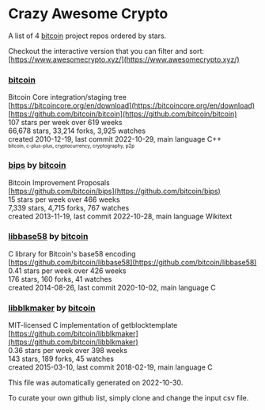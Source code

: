 # Crazy Awesome Crypto
A list of 4 [bitcoin](https://github.com/bitcoin) project repos ordered by stars.  

Checkout the interactive version that you can filter and sort: 
[https://www.awesomecrypto.xyz/](https://www.awesomecrypto.xyz/)  


### [bitcoin](https://github.com/bitcoin/bitcoin)  
Bitcoin Core integration/staging tree  
[https://bitcoincore.org/en/download](https://bitcoincore.org/en/download)  
[https://github.com/bitcoin/bitcoin](https://github.com/bitcoin/bitcoin)  
107 stars per week over 619 weeks  
66,678 stars, 33,214 forks, 3,925 watches  
created 2010-12-19, last commit 2022-10-29, main language C++  
<sub><sup>bitcoin, c-plus-plus, cryptocurrency, cryptography, p2p</sup></sub>


### [bips](https://github.com/bitcoin/bips) by [bitcoin](https://github.com/bitcoin)  
Bitcoin Improvement Proposals  
[https://github.com/bitcoin/bips](https://github.com/bitcoin/bips)  
15 stars per week over 466 weeks  
7,339 stars, 4,715 forks, 767 watches  
created 2013-11-19, last commit 2022-10-28, main language Wikitext  


### [libbase58](https://github.com/bitcoin/libbase58) by [bitcoin](https://github.com/bitcoin)  
C library for Bitcoin's base58 encoding  
[https://github.com/bitcoin/libbase58](https://github.com/bitcoin/libbase58)  
0.41 stars per week over 426 weeks  
176 stars, 160 forks, 41 watches  
created 2014-08-26, last commit 2020-10-02, main language C  


### [libblkmaker](https://github.com/bitcoin/libblkmaker) by [bitcoin](https://github.com/bitcoin)  
MIT-licensed C implementation of getblocktemplate  
[https://github.com/bitcoin/libblkmaker](https://github.com/bitcoin/libblkmaker)  
0.36 stars per week over 398 weeks  
143 stars, 189 forks, 45 watches  
created 2015-03-10, last commit 2018-02-19, main language C  


This file was automatically generated on 2022-10-30.  

To curate your own github list, simply clone and change the input csv file.  